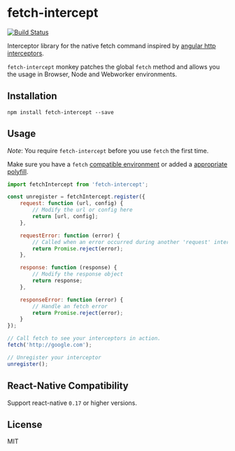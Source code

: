# fetch-intercept

[![Build Status](https://travis-ci.org/werk85/fetch-intercept.svg?branch=master)](https://travis-ci.org/werk85/fetch-intercept)

Interceptor library for the native fetch command inspired by [angular http interceptors](https://docs.angularjs.org/api/ng/service/$http).

`fetch-intercept` monkey patches the global `fetch` method and allows you the usage in Browser, Node and Webworker environments.

## Installation

```
npm install fetch-intercept --save
```

## Usage

_Note_: You require `fetch-intercept` before you use `fetch` the first time.

Make sure you have a `fetch` [compatible environment](http://caniuse.com/#search=fetch) or added a [appropriate polyfill](https://github.com/github/fetch).

```js
import fetchIntercept from 'fetch-intercept';

const unregister = fetchIntercept.register({
    request: function (url, config) {
        // Modify the url or config here
        return [url, config];
    },

    requestError: function (error) {
        // Called when an error occurred during another 'request' interceptor call
        return Promise.reject(error);
    },

    response: function (response) {
        // Modify the response object
        return response;
    },

    responseError: function (error) {
        // Handle an fetch error
        return Promise.reject(error);
    }
});

// Call fetch to see your interceptors in action.
fetch('http://google.com');

// Unregister your interceptor
unregister();
```

## React-Native Compatibility
Support react-native `0.17` or higher versions.

## License
MIT
